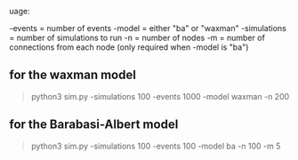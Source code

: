 uage:

-events = number of events
-model = either "ba" or "waxman"
-simulations = number of simulations to run
-n = number of nodes
-m = number of connections from each node (only required when -model is "ba")

## for the waxman model

> python3 sim.py -simulations 100 -events 1000 -model waxman -n 200

## for the Barabasi-Albert model

> python3 sim.py -simulations 100 -events 100 -model ba -n 100 -m 5
